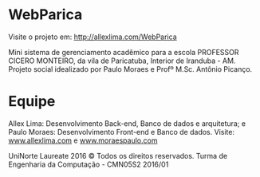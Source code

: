 # WebParica

Visite o projeto em: http://allexlima.com/WebParica

Mini sistema de gerenciamento acadêmico para a escola PROFESSOR CICERO MONTEIRO, da vila de Paricatuba, Interior de Iranduba - AM. Projeto social idealizado por Paulo Moraes e Profº M.Sc. Antônio Picanço.

# Equipe
Allex Lima: Desenvolvimento Back-end, Banco de dados e arquitetura; e Paulo Moraes: Desenvolvimento Front-end e Banco de dados.
Visite: www.allexlima.com e www.moraespaulo.com

UniNorte Laureate 2016 © Todos os direitos reservados.
Turma de Engenharia da Computação - CMN05S2 2016/01
